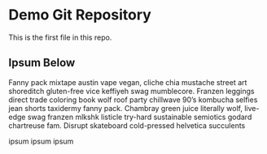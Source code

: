 # Demo Git Repository

This is the first file in this repo.

## Ipsum Below

Fanny pack mixtape austin vape vegan, cliche chia mustache street art shoreditch gluten-free vice keffiyeh swag mumblecore. Franzen leggings direct trade coloring book wolf roof party chillwave 90’s kombucha selfies jean shorts taxidermy fanny pack. Chambray green juice literally wolf, live-edge swag franzen mlkshk listicle try-hard sustainable semiotics godard chartreuse fam. Disrupt skateboard cold-pressed helvetica succulents


ipsum ipsum ipsum
